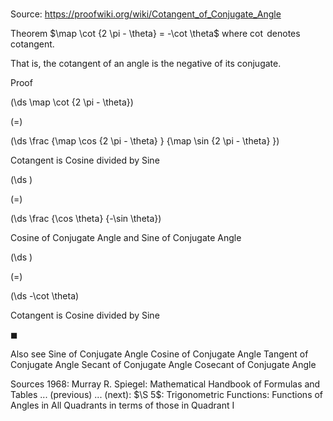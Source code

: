 # 

Source: https://proofwiki.org/wiki/Cotangent_of_Conjugate_Angle



Theorem
$\map \cot {2 \pi - \theta} = -\cot \theta$
where $\cot$ denotes cotangent.

That is, the cotangent of an angle is the negative of its conjugate.


Proof













\(\ds \map \cot {2 \pi - \theta}\)

\(=\)







\(\ds \frac {\map \cos {2 \pi - \theta} } {\map \sin {2 \pi - \theta} }\)





Cotangent is Cosine divided by Sine














\(\ds \)

\(=\)







\(\ds \frac {\cos \theta} {-\sin \theta}\)





Cosine of Conjugate Angle and Sine of Conjugate Angle














\(\ds \)

\(=\)







\(\ds -\cot \theta\)





Cotangent is Cosine divided by Sine



$\blacksquare$


Also see
Sine of Conjugate Angle
Cosine of Conjugate Angle
Tangent of Conjugate Angle
Secant of Conjugate Angle
Cosecant of Conjugate Angle


Sources
1968: Murray R. Spiegel: Mathematical Handbook of Formulas and Tables ... (previous) ... (next): $\S 5$: Trigonometric Functions: Functions of Angles in All Quadrants in terms of those in Quadrant I




